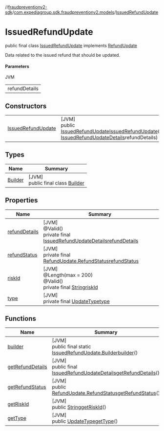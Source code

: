 //[fraudpreventionv2-sdk](../../../index.md)/[com.expediagroup.sdk.fraudpreventionv2.models](../index.md)/[IssuedRefundUpdate](index.md)

# IssuedRefundUpdate

public final class [IssuedRefundUpdate](index.md) implements [RefundUpdate](../-refund-update/index.md)

Data related to the issued refund that should be updated.

#### Parameters

JVM

| |
|---|
| refundDetails |

## Constructors

| | |
|---|---|
| [IssuedRefundUpdate](-issued-refund-update.md) | [JVM]<br>public [IssuedRefundUpdate](index.md)[IssuedRefundUpdate](-issued-refund-update.md)([String](https://docs.oracle.com/javase/8/docs/api/java/lang/String.html)riskId, [IssuedRefundUpdateDetails](../-issued-refund-update-details/index.md)refundDetails) |

## Types

| Name | Summary |
|---|---|
| [Builder](-builder/index.md) | [JVM]<br>public final class [Builder](-builder/index.md) |

## Properties

| Name | Summary |
|---|---|
| [refundDetails](index.md#719735513%2FProperties%2F-173342751) | [JVM]<br>@Valid()<br>private final [IssuedRefundUpdateDetails](../-issued-refund-update-details/index.md)[refundDetails](index.md#719735513%2FProperties%2F-173342751) |
| [refundStatus](index.md#-1402175187%2FProperties%2F-173342751) | [JVM]<br>private final [RefundUpdate.RefundStatus](../-refund-update/-refund-status/index.md)[refundStatus](index.md#-1402175187%2FProperties%2F-173342751) |
| [riskId](index.md#2088636909%2FProperties%2F-173342751) | [JVM]<br>@Length(max = 200)<br>@Valid()<br>private final [String](https://docs.oracle.com/javase/8/docs/api/java/lang/String.html)[riskId](index.md#2088636909%2FProperties%2F-173342751) |
| [type](index.md#82260861%2FProperties%2F-173342751) | [JVM]<br>private final [UpdateType](../-update-type/index.md)[type](index.md#82260861%2FProperties%2F-173342751) |

## Functions

| Name | Summary |
|---|---|
| [builder](builder.md) | [JVM]<br>public final static [IssuedRefundUpdate.Builder](-builder/index.md)[builder](builder.md)() |
| [getRefundDetails](get-refund-details.md) | [JVM]<br>public final [IssuedRefundUpdateDetails](../-issued-refund-update-details/index.md)[getRefundDetails](get-refund-details.md)() |
| [getRefundStatus](get-refund-status.md) | [JVM]<br>public [RefundUpdate.RefundStatus](../-refund-update/-refund-status/index.md)[getRefundStatus](get-refund-status.md)() |
| [getRiskId](get-risk-id.md) | [JVM]<br>public [String](https://docs.oracle.com/javase/8/docs/api/java/lang/String.html)[getRiskId](get-risk-id.md)() |
| [getType](get-type.md) | [JVM]<br>public [UpdateType](../-update-type/index.md)[getType](get-type.md)() |

